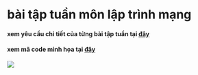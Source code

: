 # bài tập tuần môn lập trình mạng
#### xem yêu cầu chi tiết của từng bài tập tuần tại [đây](https://github.com/phamhongphuc1999/Lap_trinh_mang/tree/master/requiment)
#### xem mã code minh họa tại [đây](https://github.com/phamhongphuc1999/Lap_trinh_mang/tree/master/ma-minh-hoa)

<img src="https://anhreviewcapital.com/pic/blog/images/636829277546965833.jpg">
